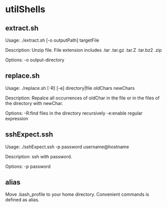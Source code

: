# utilShells

## extract.sh

Usage:
  ./extract.sh [-o outputPath] targetFile

Description:
  Unzip file.
  File extension includes .tar .tar.gz .tar.Z .tar.bz2 .zip 

Options:
  -o  output-directory


## replace.sh

Usage:
  ./replace.sh [-R] [-e] directory|file oldChars newChars

Description:
  Repalce all occurrences of oldChar in the file or in the files of the directory with newChar.

Options:
  -R:find files in the directory recursively
  -e:enable regular expression

## sshExpect.ssh

Usage:
  ./sshExpect.ssh -p password username@hostname

Description:
  ssh with password.

Options:
  -p  password

## alias

Move .bash_profile to your home directory.
Convenient commands is defined as alias.



